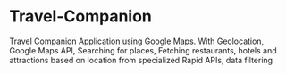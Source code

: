 # Travel-Companion

 Travel Companion Application using Google Maps. With Geolocation, Google Maps API, Searching for places, Fetching restaurants, hotels and attractions based on location from specialized Rapid APIs, data filtering
